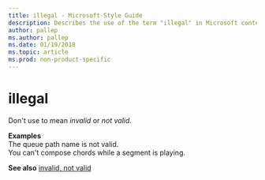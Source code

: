 ```yaml
---
title: illegal - Microsoft Style Guide
description: Describes the use of the term "illegal" in Microsoft content.
author: pallep
ms.author: pallep
ms.date: 01/19/2018
ms.topic: article
ms.prod: non-product-specific
---
```


# illegal

Don't use to mean *invalid* or *not valid.*

**Examples**  
The queue path name is not valid.   
You can't compose chords while a segment is playing.

**See also**  [invalid, not valid](~/a-z-word-list-term-collections/i/invalid-not-valid.md)

